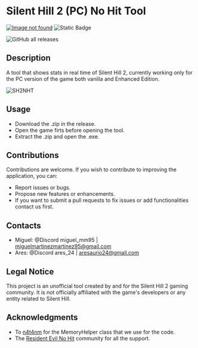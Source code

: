 # Silent Hill 2 (PC) No Hit Tool
[![Image not found](https://img.shields.io/badge/Download%20the%20latest%20version%20here-limegreen?style=for-the-badge)](https://github.com/miguelmm95/Silent-Hill-2-NHT-minimalist/releases/tag/Tools)
![Static Badge](https://img.shields.io/badge/YouTube%20tutorial%20(Coming%20soon)-red?style=for-the-badge&link=https%3A%2F%2Fgithub.com%2Fmiguelmm95%2FSilent-Hill-2-NHT-minimalist%2Freleases%2Ftag%2FTools)

![GitHub all releases](https://img.shields.io/github/downloads/miguelmm95/Silent-Hill-2-NHT-minimalist/total?style=for-the-badge&color=blue)
## **Description**

A tool that shows stats in real time of Silent Hill 2, currently working only for the PC version of the game both vanilla and Enhanced Edition.

![SH2NHT](https://github.com/miguelmm95/Silent-Hill-2-NHT-minimalist/assets/79021700/59ff1674-0f26-4f49-9db2-45471df4f2f6)

## **Usage**

- Download the .zip in the release.
- Open the game firts before opening the tool.
- Extract the .zip and open the .exe.

## **Contributions**

Contributions are welcome. If you wish to contribute to improving the application, you can:

- Report issues or bugs.
- Propose new features or enhancements.
- If you want to submit a pull requests to fix issues or add functionalities contact us first.

## **Contacts**

- Miguel: @Discord miguel_mm95 | miguelmartinezmartinez95@gmail.com
- Ares: @Discord ares_24 | aresaurio24@gmail.com

## **Legal Notice**

This project is an unofficial tool created by and for the Silent Hill 2 gaming community. It is not officially affiliated with the game's developers or any entity related to Silent Hill.

## **Acknowledgments**

- To [n4t4nm](https://n4t4nm.github.io) for the MemoryHelper class that we use for the code.
- The [Resident Evil No Hit](https://discord.gg/hJHeYtHKsQ) community for all the support.

